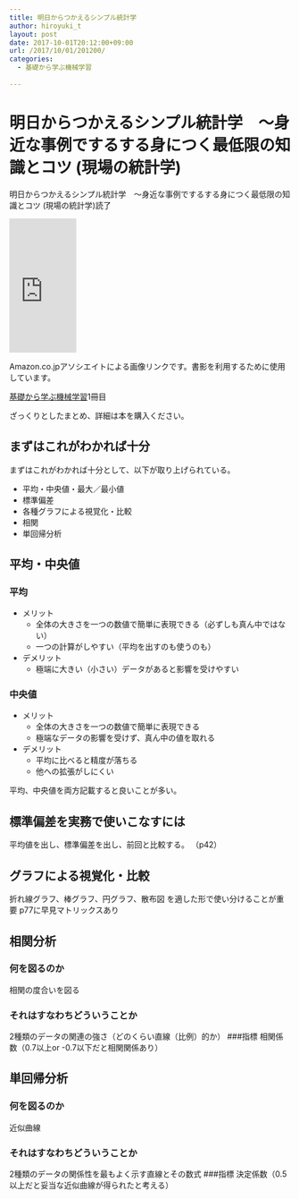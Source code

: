 ```yaml
---
title: 明日からつかえるシンプル統計学
author: hiroyuki_t
layout: post
date: 2017-10-01T20:12:00+09:00
url: /2017/10/01/201200/
categories:
  - 基礎から学ぶ機械学習
  
---
```


# 明日からつかえるシンプル統計学　～身近な事例でするする身につく最低限の知識とコツ (現場の統計学)

明日からつかえるシンプル統計学　～身近な事例でするする身につく最低限の知識とコツ (現場の統計学)読了

<iframe style="width:120px;height:240px;" marginwidth="0" marginheight="0" scrolling="no" frameborder="0" src="https://rcm-fe.amazon-adsystem.com/e/cm?ref=qf_sp_asin_til&t=tflare0f-22&m=amazon&o=9&p=8&l=as1&IS2=1&detail=1&asins=4774150541&linkId=086361d41d2fe56edbffff702ca2081a&bc1=000000&lt1=_top&fc1=333333&lc1=0066c0&bg1=ffffff&f=ifr">
    </iframe>
    
Amazon.co.jpアソシエイトによる画像リンクです。書影を利用するために使用しています。


[基礎から学ぶ機械学習](https://d.tflare.com/2017/10/01/194900/)1冊目

ざっくりとしたまとめ、詳細は本を購入ください。

## まずはこれがわかれば十分

まずはこれがわかれば十分として、以下が取り上げられている。

- 平均・中央値・最大／最小値
- 標準偏差
- 各種グラフによる視覚化・比較
- 相関
- 単回帰分析

## 平均・中央値
### 平均
- メリット
    - 全体の大きさを一つの数値で簡単に表現できる（必ずしも真ん中ではない）
    - 一つの計算がしやすい（平均を出すのも使うのも）
- デメリット
    - 極端に大きい（小さい）データがあると影響を受けやすい

### 中央値
- メリット
    - 全体の大きさを一つの数値で簡単に表現できる
    - 極端なデータの影響を受けず、真ん中の値を取れる
- デメリット
    - 平均に比べると精度が落ちる
    - 他への拡張がしにくい

平均、中央値を両方記載すると良いことが多い。


## 標準偏差を実務で使いこなすには
平均値を出し、標準偏差を出し、前回と比較する。
（p42）

## グラフによる視覚化・比較
折れ線グラフ、棒グラフ、円グラフ、散布図
を適した形で使い分けることが重要
p77に早見マトリックスあり

## 相関分析
### 何を図るのか
相関の度合いを図る
### それはすなわちどういうことか
2種類のデータの関連の強さ（どのくらい直線（比例）的か）
###指標
相関係数（0.7以上or -0.7以下だと相関関係あり）
## 単回帰分析
### 何を図るのか
近似曲線
### それはすなわちどういうことか
2種類のデータの関係性を最もよく示す直線とその数式
###指標
決定係数（0.5以上だと妥当な近似曲線が得られたと考える）

